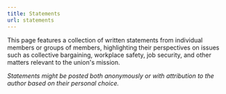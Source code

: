 ```yaml
---
title: Statements
url: statements
---
```

This page features a collection of written statements from individual members or groups of members,
highlighting their perspectives on issues such as collective bargaining, workplace safety,
job security, and other matters relevant to the union's mission.

*Statements might be posted both anonymously or with attribution to the author based on their personal choice.*
